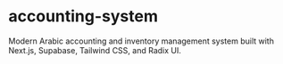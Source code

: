 # accounting-system
Modern Arabic accounting and inventory management system built with Next.js, Supabase, Tailwind CSS, and Radix UI.
